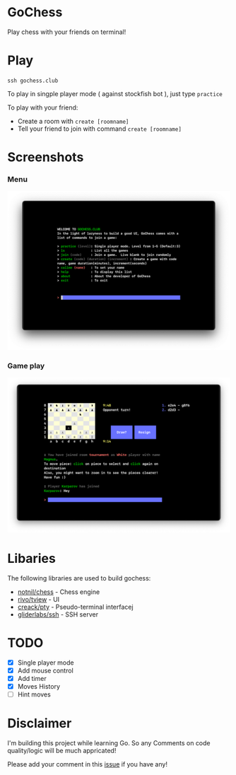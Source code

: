 # GoChess
Play chess with your friends on terminal!
# Play
`ssh gochess.club`

To play in singple player mode ( against stockfish bot ), just type `practice`

To play with your friend:
- Create a room with `create [roomname]`
- Tell your friend to join with command `create [roomname]`


# Screenshots
### Menu
![](./statics/menu.png)
### Game play
![](./statics/gochess.png)

# Libaries
The following libraries are used to build gochess:
- [notnil/chess](https://github.com/notnil/chess) - Chess engine
- [rivo/tview](https://github.com/rivo/tview) - UI
- [creack/pty](https://github.com/creack/pty) - Pseudo-terminal interfacej
- [gliderlabs/ssh](https://github.com/gliderlabs/ssh) - SSH server
# TODO
- [x] Single player mode
- [x] Add mouse control
- [x] Add timer
- [x] Moves History
- [ ] Hint moves 

# Disclaimer
I'm building this project while learning Go. So any Comments on code quality/logic will be much appricated!

Please add your comment in this [issue](https://github.com/qnkhuat/chessterm/issues/1) if you have any!
